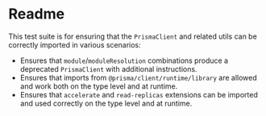 # Readme

This test suite is for ensuring that the `PrismaClient` and related utils can be correctly imported in various scenarios:

- Ensures that `module`/`moduleResolution` combinations produce a deprecated `PrismaClient` with additional instructions.
- Ensures that imports from `@prisma/client/runtime/library` are allowed and work both on the type level and at runtime.
- Ensures that `accelerate` and `read-replicas` extensions can be imported and used correctly on the type level and at runtime.
